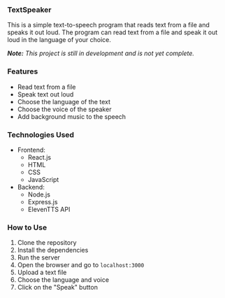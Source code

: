 ### TextSpeaker

This is a simple text-to-speech program that reads text from a file and speaks it out loud. The program can read text from a file and speak it out loud in the language of your choice.

***Note:** This project is still in development and is not yet complete.*

### Features
- Read text from a file
- Speak text out loud
- Choose the language of the text
- Choose the voice of the speaker
- Add background music to the speech

### Technologies Used
- Frontend:
    - React.js
    - HTML
    - CSS
    - JavaScript
- Backend:
    - Node.js
    - Express.js
    - ElevenTTS API

### How to Use
1. Clone the repository
2. Install the dependencies
3. Run the server
4. Open the browser and go to `localhost:3000`
5. Upload a text file
6. Choose the language and voice
7. Click on the "Speak" button